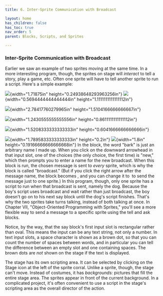 ```yaml
---
title: 6. Inter-Sprite Communication with Broadcast

layout: home
has_children: false
has_toc: true
nav_order: 5
parent: Blocks, Scripts, and Sprites

---
```


### Inter-Sprite Communication with Broadcast

Earlier we saw an example of two sprites moving at the same time. In a
more interesting program, though, the sprites on stage will *interact*
to tell a story, play a game, etc. Often one sprite will have to tell
another sprite to run a script. Here's a simple example:

![](image40.png){width="1.71875in" height="0.24938648293963256in"\}
![](image41.png){width="0.5694444444444444in" height="1.1111111111111112in"\}

![](image42.png){width="2.78417760279965in" height="1.5104166666666667in"\}

![](image43.png){width="1.2430555555555556in" height="0.8611111111111112in"\}

![](image44.png){width="1.5208333333333333in" height="0.6041666666666666in"\}


![](image45.png){width="1.7895833333333333in" height="0.2in"\}
![](image46.png){width="1.8in" height="0.19166666666666668in"\}
In the block, the word "bark" is just an
arbitrary name I made up. When you click on the downward arrowhead in
that input slot, one of the choices (the only choice, the first time) is
"new," which then prompts you to enter a name for the new broadcast.
When this block is run, the chosen message is sent to *every* sprite,
which is why the block is called "broadcast." (But if you click the
right arrow after the message name, the block becomes , and you can
change it to  to send the message just to one sprite.) In this program,
though, only one sprite has a script to run when that broadcast is sent,
namely the dog. Because the boy's script uses broadcast and wait rather
than just broadcast, the boy doesn't go on to his next say block until
the dog's script finishes. That's why the two sprites take turns
talking, instead of both talking at once. In Chapter VII,
"Object-Oriented Programming with Sprites," you'll see a more flexible
way to send a message to a specific sprite using the tell and ask
blocks.

Notice, by the way, that the say block's first input slot is rectangular
rather than oval. This means the input can be any text string, not only
a number. In text input slots, a space character is shown as a brown
dot, so that you can count the number of spaces between words, and in
particular you can tell the difference between an empty slot and one
containing spaces. The brown dots are *not* shown on the stage if the
text is displayed.

The stage has its own scripting area. It can be selected by clicking on
the Stage icon at the left of the sprite corral. Unlike a sprite,
though, the stage can't move. Instead of costumes, it has *backgrounds:*
pictures that fill the entire stage area. The sprites appear in front of
the current background. In a complicated project, it's often convenient
to use a script in the stage's scripting area as the overall director of
the action.

